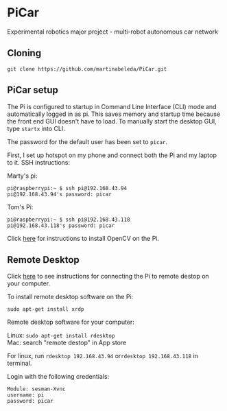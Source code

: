 # PiCar
Experimental robotics major project - multi-robot autonomous car network

## Cloning

```
git clone https://github.com/martinabeleda/PiCar.git
```

## PiCar setup

The Pi is configured to startup in Command Line Interface (CLI) mode and automatically logged in as pi. This saves memory and startup time because the front end GUI doesn't have to load. To manually start the desktop GUI, type `startx` into CLI.

The password for the default user has been set to `picar`.

First, I set up hotspot on my phone and connect both the Pi and my laptop to it. SSH instructions:

Marty's pi:

```
pi@raspberrypi:~ $ ssh pi@192.168.43.94
pi@192.168.43.94's password: picar
```

Tom's Pi:
```
pi@raspberrypi:~ $ ssh pi@192.168.43.118
pi@192.168.43.118's password: picar
```

Click [here](http://mitchtech.net/raspberry-pi-opencv/) for instructions to install OpenCV on the Pi. 

## Remote Desktop

Click [here](https://www.element14.com/community/docs/DOC-78170/l/connecting-to-a-remote-desktop-on-the-raspberry-pi) to see instructions for connecting the Pi to remote destop on your computer.  

To install remote desktop software on the Pi:  
```
sudo apt-get install xrdp
```
Remote desktop software for your computer:   

  Linux: `sudo apt-get install rdesktop`  
  Mac: search "remote destop" in App store  
  
For linux, run `rdesktop 192.168.43.94` or`rdesktop 192.168.43.118` in terminal.  
  
Login with the following credentials:  

```
Module: sesman-Xvnc
username: pi
password: picar
```
  
  
